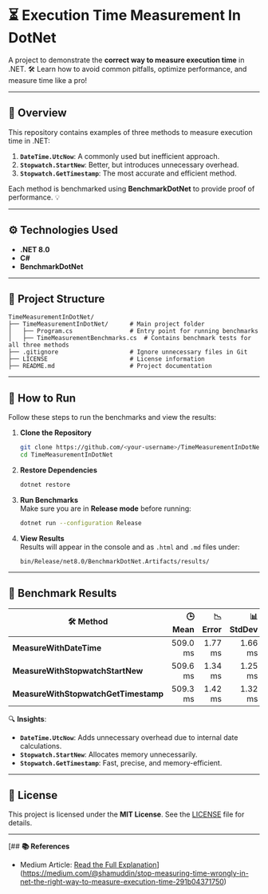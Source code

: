 # **⏳ Execution Time Measurement In DotNet**

A project to demonstrate the **correct way to measure execution time** in .NET. 🛠️ Learn how to avoid common pitfalls, optimize performance, and measure time like a pro!

---

## **📖 Overview**

This repository contains examples of three methods to measure execution time in .NET:
1. **`DateTime.UtcNow`**: A commonly used but inefficient approach.
2. **`Stopwatch.StartNew`**: Better, but introduces unnecessary overhead.
3. **`Stopwatch.GetTimestamp`**: The most accurate and efficient method.

Each method is benchmarked using **BenchmarkDotNet** to provide proof of performance. 💡

---

## **⚙️ Technologies Used**

- **.NET 8.0**  
- **C#**  
- **BenchmarkDotNet**  

---

## **📂 Project Structure**

```plaintext
TimeMeasurementInDotNet/
├── TimeMeasurementInDotNet/      # Main project folder
│   ├── Program.cs                # Entry point for running benchmarks
│   ├── TimeMeasurementBenchmarks.cs  # Contains benchmark tests for all three methods
├── .gitignore                    # Ignore unnecessary files in Git
├── LICENSE                       # License information
├── README.md                     # Project documentation
```

---

## **🚀 How to Run**

Follow these steps to run the benchmarks and view the results:

1. **Clone the Repository**  
   ```bash
   git clone https://github.com/<your-username>/TimeMeasurementInDotNet.git
   cd TimeMeasurementInDotNet
   ```

2. **Restore Dependencies**  
   ```bash
   dotnet restore
   ```

3. **Run Benchmarks**  
   Make sure you are in **Release mode** before running:
   ```bash
   dotnet run --configuration Release
   ```

4. **View Results**  
   Results will appear in the console and as `.html` and `.md` files under:
   ```plaintext
   bin/Release/net8.0/BenchmarkDotNet.Artifacts/results/
   ```

---

## **🔬 Benchmark Results**

| 🛠️ **Method**                      | 🕒 **Mean** | 📉 **Error** | 📊 **StdDev** | 💾 **Allocated** |
|------------------------------------|------------:|-------------:|--------------:|-----------------:|
| **MeasureWithDateTime**            | 509.0 ms    | 1.77 ms      | 1.66 ms       | 1.1 KB           |
| **MeasureWithStopwatchStartNew**   | 509.6 ms    | 1.34 ms      | 1.25 ms       | 1.14 KB          |
| **MeasureWithStopwatchGetTimestamp** | 509.3 ms    | 1.42 ms      | 1.32 ms       | 1.1 KB           |

🔍 **Insights**:
- **`DateTime.UtcNow`**: Adds unnecessary overhead due to internal date calculations.  
- **`Stopwatch.StartNew`**: Allocates memory unnecessarily.  
- **`Stopwatch.GetTimestamp`**: Fast, precise, and memory-efficient.  

---

## **📜 License**

This project is licensed under the **MIT License**. See the [LICENSE](LICENSE) file for details.

---

[## **📚 References**

- Medium Article: [Read the Full Explanation](https://medium.com/your-article-link)](https://medium.com/@shamuddin/stop-measuring-time-wrongly-in-net-the-right-way-to-measure-execution-time-291b04371750)
